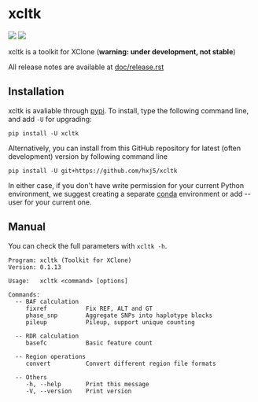 # xcltk

[![](https://img.shields.io/pypi/v/xcltk.svg)][pypi]
[![](https://img.shields.io/github/license/hxj5/xcltk)][licence]

xcltk is a toolkit for XClone (**warning: under development, not stable**)

All release notes are available at [doc/release.rst][release]

## Installation

xcltk is avaliable through [pypi][pypi]. To install, type the following command 
line, and add `-U` for upgrading:

```shell
pip install -U xcltk
```

Alternatively, you can install from this GitHub repository for latest (often 
development) version by following command line

```shell
pip install -U git+https://github.com/hxj5/xcltk
```

In either case, if you don't have write permission for your current Python environment,
 we suggest creating a separate [conda][conda] environment or add --user for your 
current one.

## Manual

You can check the full parameters with `xcltk -h`.

```
Program: xcltk (Toolkit for XClone)
Version: 0.1.13

Usage:   xcltk <command> [options]

Commands:
  -- BAF calculation
     fixref           Fix REF, ALT and GT
     phase_snp        Aggregate SNPs into haplotype blocks
     pileup           Pileup, support unique counting

  -- RDR calculation
     basefc           Basic feature count

  -- Region operations
     convert          Convert different region file formats

  -- Others
     -h, --help       Print this message
     -V, --version    Print version
```

[pypi]: https://pypi.org/project/xcltk
[licence]: https://github.com/hxj5/xcltk
[release]: https://github.com/hxj5/xcltk/blob/master/doc/release.rst
[conda]: https://docs.conda.io/en/latest/

